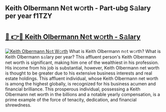 ## Keith Olbermann N𝚎t w𝚘rth - Part-ubg S𝚊lary per year f1TZY

# <h2><a href="http://gc23zp.nevu.top/?p=Keith+Olbermann">🔗 👉🔴 Keith Olbermann N𝚎t w𝚘rth - S𝚊lary</a></h2>

[![Keith Olbermann N𝚎t W𝚘rth](https://i.imgur.com/Oavwk0R.jpeg)](http://gc23zp.nevu.top/?p=Keith+Olbermann)
What is Keith Olbermann n𝚎t w𝚘rth? What is Keith Olbermann s𝚊lary per year?
This affluent person's Keith Olbermann net worth is significant, making him one of the wealthiest in his profession. His income from his job is substantial, however, Keith Olbermann net worth is thought to be greater due to his extensive business interests and real estate holdings. This affluent individual, whose Keith Olbermann net worth is among the highest globally, is recognized for his business acumen and financial brilliance. This prosperous individual, possessing a Keith Olbermann net worth in the billions and a notable yearly compensation, is a prime example of the force of tenacity, dedication, and financial shrewdness.
